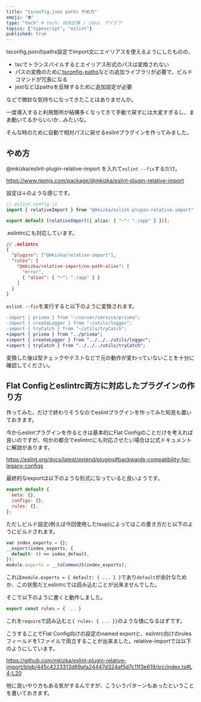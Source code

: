 ```yaml
---
title: "tsconfig.json paths やめ方"
emoji: "⛔"
type: "tech" # tech: 技術記事 / idea: アイデア
topics: ["typescript", "eslint"]
published: true
---
```


<!-- textlint-disable -->

tsconfig.jsonのpaths設定でimport文にエイリアスを使えるようにしたものの、

<!-- textlint-enable -->

- tscでトランスパイルするとエイリアス形式のパスは変換されない
- パスの変換のために[tsconfig-paths](https://www.npmjs.com/package/tsconfig-paths)などの追加ライブラリが必要で、ビルドコマンドが冗長になる
- jestなどはpathsを反映するために追加設定が必要

などで微妙な気持ちになってきたことはありませんか。

一度導入すると利用箇所が結構多くなってきて手動で戻すには大変すぎるし、まあ動いてるからいいか...みたいな。

そんな時のために自動で相対パスに戻せるeslintプラグインを作ってみました。

## やめ方

@mkizka/eslint-plugin-relative-import を入れて`eslint --fix`するだけ。

https://www.npmjs.com/package/@mkizka/eslint-plugin-relative-import

設定は↓のような感じです。

```ts
// eslint.config.js
import { relativeImport } from "@mkizka/eslint-plugin-relative-import";

export default [relativeImport({ alias: { "~": "./app" } })];
```

.eslintrcにも対応しています。

```json
// .eslintrc
{
  "plugins": ["@mkizka/relative-import"],
  "rules": {
    "@mkizka/relative-import/no-path-alias": [
      "error",
      { "alias": { "~": "./app" } }
    ]
  }
}
```

`eslint --fix`を実行すると以下のように変換されます。

```diff
-import { prisma } from "~/server/service/prisma";
-import { createLogger } from "~/utils/logger";
-import { tryCatch } from "~/utils/tryCatch";
+import { prisma } from "../prisma";
+import { createLogger } from "../../../utils/logger";
+import { tryCatch } from "../../../utils/tryCatch";
```

変換した後は型チェックやテストなどで元の動作が変わっていないことを十分に確認してください。

## Flat Configとeslintrc両方に対応したプラグインの作り方

作ってみた、だけで終わりそうなのでeslintプラグインを作ってみた知見も置いておきます。

今からeslintプラグインを作るときは基本的にFlat Configのことだけを考えれば良いのですが、何かの都合でeslintrcにも対応させたい場合は公式ドキュメントに解説があります。

https://eslint.org/docs/latest/extend/plugins#backwards-compatibility-for-legacy-configs

最終的なexportは以下のような形式になっていると良いようです。

```js
export default {
  meta: {},
  configs: {},
  rules: {},
};
```

ただしビルド設定(例えば今回使用したtsup)によってはこの書き方だと以下のようにビルドされます。

```js
var index_exports = {};
__export(index_exports, {
  default: () => index_default,
});
module.exports = __toCommonJS(index_exports);
```

これは`module.exports = { default: { ... } }`であり`default`が余計なためか、この状態だとeslintrcでは読み込むことが出来ませんでした。

そこで以下のように書くと動作しました。

```js
export const rules = { ... }
```

これを`require`で読み込むと`{ rules: { ... }}`のような値になるはずです。

こうすることでFlat Config向けの設定のnamed exportと、eslintrc向けのrulesフィールドを1ファイルで両立することが出来ました。relative-importでは以下のようにしています。

https://github.com/mkizka/eslint-plugin-relative-import/blob/445c4223313d69afa24447d324af5d7c11f3e619/src/index.ts#L4-L20

他に良いやり方もある気がするんですが、こういうパターンもあったということを書いておきます。
